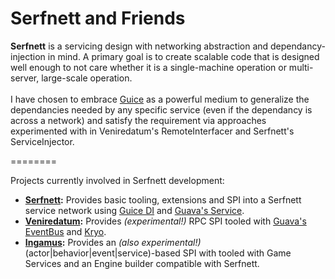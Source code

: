 Serfnett and Friends
========

<p>
<b>Serfnett</b> is a servicing design with networking abstraction and dependancy-injection in mind.  A primary goal is to create scalable code that is designed well enough to not care whether it is a single-machine operation or multi-server, large-scale operation.
<br><br>I have chosen to embrace <a href="https://code.google.com/p/google-guice/">Guice</a> as a powerful medium to generalize the dependancies needed by any specific service (even if the dependancy is across a network) and satisfy the requirement via approaches experimented with in Veniredatum's RemoteInterfacer and Serfnett's ServiceInjector.
</p>

========

<p>
Projects currently involved in Serfnett development:
<ul>
<li><b><u>Serfnett</u>:</b> Provides basic tooling, extensions and SPI into a Serfnett service network using <a href="https://code.google.com/p/google-guice/">Guice DI</a> and <a href="https://code.google.com/p/guava-libraries/wiki/ServiceExplained">Guava's Service</a>.</li>
<li><b><u>Veniredatum</u>:</b> Provides <i>(experimental!)</i> RPC SPI tooled with <a href="https://code.google.com/p/guava-libraries/wiki/EventBusExplained">Guava's EventBus</a> and <a href="https://code.google.com/p/kryo/">Kryo</a>.</li>
<li><b><u>Ingamus</u>:</b> Provides an <i>(also experimental!)</i> (actor|behavior|event|service)-based SPI with tooled with Game Services and an Engine builder compatible with Serfnett.</li>
</ul>
</p>
